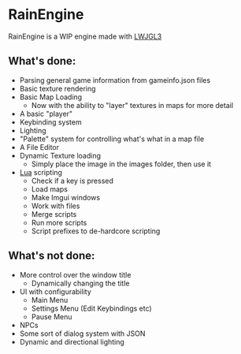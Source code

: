 # RainEngine

RainEngine is a WIP engine made with [LWJGL3](https://www.lwjgl.org/)


## What's done:
* Parsing general game information from gameinfo.json files
* Basic texture rendering
* Basic Map Loading
  * Now with the ability to "layer" textures in maps for more detail
* A basic "player"
* Keybinding system
* Lighting
* "Palette" system for controlling what's what in a map file
* A File Editor
* Dynamic Texture loading
  * Simply place the image in the images folder, then use it 
* [Lua](https://www.lua.org/) scripting
  * Check if a key is pressed
  * Load maps
  * Make Imgui windows
  * Work with files
  * Merge scripts
  * Run more scripts
  * Script prefixes to de-hardcore scripting 


## What's not done:
* More control over the window title
  * Dynamically changing the title
* UI with configurability
  * Main Menu
  * Settings Menu (Edit Keybindings etc)
  * Pause Menu
* NPCs
* Some sort of dialog system with JSON
* Dynamic and directional lighting 